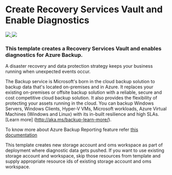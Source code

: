 # Create Recovery Services Vault and Enable Diagnostics

<a href="https://portal.azure.com/#create/Microsoft.Template/uri/https%3A%2F%2Fraw.githubusercontent.com%2FAzure%2Fazure-quickstart-templates%2Fmaster%2F101-recovery-services-create-vault-enable-diagnostics%2Fazuredeploy.json" target="_blank">
    <img src="http://azuredeploy.net/deploybutton.png"/>
</a>
<a href="http://armviz.io/#/?load=https%3A%2F%2Fraw.githubusercontent.com%2FAzure%2Fazure-quickstart-templates%2Fmaster%2F101-recovery-services-create-vault-enable-diagnostics%2Fazuredeploy.json" target="_blank">
    <img src="http://armviz.io/visualizebutton.png"/>
</a>

### This template creates a Recovery Services Vault and enables diagnostics for Azure Backup.

A disaster recovery and data protection strategy keeps your business running when unexpected events occur.

The Backup service is Microsoft's born in the cloud backup solution to backup data that's located on-premises and in Azure. It replaces your existing on-premises or offsite backup solution with a reliable, secure and cost competitive cloud backup solution. It also provides the flexibility of protecting your assets running in the cloud. You can backup Windows Servers, Windows Clients, Hyper-V VMs, Microsoft workloads, Azure Virtual Machines (Windows and Linux) with its in-built resilience and high SLAs. [Learn more] (http://aka.ms/backup-learn-more/).

To know more about Azure Backup Reporting feature refer [this documentation](https://docs.microsoft.com/en-us/azure/backup/backup-azure-configure-reports)

This template creates new storage account and oms workspace as part of deployment where diagnostic data gets pushed. If you want to use existing storage account and workspace, skip those resources from template and supply appropriate resource ids of existing storage account and oms workspace.